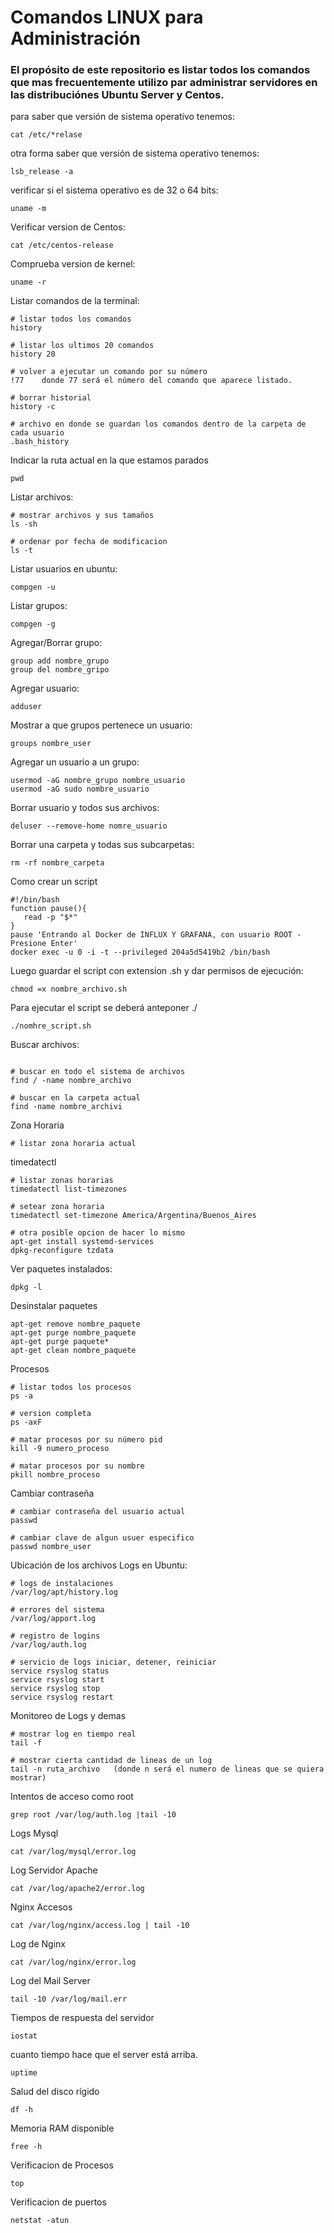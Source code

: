 # Comandos LINUX para Administración 

### El propósito de este repositorio es listar todos los comandos que mas frecuentemente utilizo par administrar servidores en las distribuciónes Ubuntu Server y Centos.


para saber que versión de sistema operativo tenemos:
```
cat /etc/*relase
```
otra forma saber que versión de sistema operativo tenemos:
```
lsb_release -a
```

verificar si el sistema operativo es de 32 o 64 bits:
```
uname -m
```

Verificar version de Centos:
```
cat /etc/centos-release
```

Comprueba version de kernel:
```
uname -r
```

Listar comandos de la terminal:
```
# listar todos los comandos 
history

# listar los ultimos 20 comandos
history 20

# volver a ejecutar un comando por su número
!77    donde 77 será el número del comando que aparece listado.

# borrar historial
history -c

# archivo en donde se guardan los comandos dentro de la carpeta de cada usuario
.bash_history
```

Indicar la ruta actual en la que estamos parados
```
pwd
```



Listar archivos:
```
# mostrar archivos y sus tamaños
ls -sh

# ordenar por fecha de modificacion
ls -t
```

Listar usuarios en ubuntu:
```
compgen -u
```
Listar grupos:
```
compgen -g
```
Agregar/Borrar grupo:
```
group add nombre_grupo
group del nombre_gripo
```
Agregar usuario:
```
adduser
```

Mostrar a que grupos pertenece un usuario:
```
groups nombre_user
```

Agregar un usuario a un grupo:
```
usermod -aG nombre_grupo nombre_usuario
usermod -aG sudo nombre_usuario

```

Borrar usuario y todos sus archivos:
```
deluser --remove-home nomre_usuario
```

Borrar una carpeta y todas sus subcarpetas:
```
rm -rf nombre_carpeta
```


Como crear un script

```
#!/bin/bash
function pause(){
   read -p "$*"
}
pause 'Entrando al Docker de INFLUX Y GRAFANA, con usuario ROOT -  Presione Enter'
docker exec -u 0 -i -t --privileged 204a5d5419b2 /bin/bash
```

Luego guardar el script con extension .sh y dar permisos de ejecución:
```
chmod =x nombre_archivo.sh
```
Para ejecutar el script se deberá anteponer ./
```
./nomhre_script.sh
```

Buscar archivos:
```

# buscar en todo el sistema de archivos
find / -name nombre_archivo

# buscar en la carpeta actual
find -name nombre_archivi
```

Zona Horaria
```
# listar zona horaria actual
```
timedatectl
```
# listar zonas horarias
timedatectl list-timezones

# setear zona horaria
timedatectl set-timezone America/Argentina/Buenos_Aires

# otra posible opcion de hacer lo mismo
apt-get install systemd-services
dpkg-reconfigure tzdata
```

Ver paquetes instalados:
```
dpkg -l
````

Desinstalar paquetes
```
apt-get remove nombre_paquete
apt-get purge nombre_paquete
apt-get purge paquete*
apt-get clean nombre_paquete
```

Procesos
```
# listar todos los procesos
ps -a

# version completa
ps -axF

# matar procesos por su número pid
kill -9 numero_proceso

# matar procesos por su nombre
pkill nombre_proceso
```

Cambiar contraseña
```
# cambiar contraseña del usuario actual
passwd

# cambiar clave de algun usuer especifico
passwd nombre_user
```

Ubicación de los archivos Logs en Ubuntu:
```
# logs de instalaciones
/var/log/apt/history.log

# errores del sistema
/var/log/apport.log

# registro de logins 
/var/log/auth.log

# servicio de logs iniciar, detener, reiniciar
service rsyslog status
service rsyslog start
service rsyslog stop
service rsyslog restart
```


Monitoreo de Logs y demas
```
# mostrar log en tiempo real
tail -f 

# mostrar cierta cantidad de lineas de un log
tail -n ruta_archivo   (donde n será el numero de lineas que se quiera mostrar)
```



Intentos de acceso como root
```
grep root /var/log/auth.log |tail -10
```

Logs Mysql
```
cat /var/log/mysql/error.log
```

Log Servidor Apache 
```
cat /var/log/apache2/error.log
```

Nginx Accesos
```
cat /var/log/nginx/access.log | tail -10
```
Log de Nginx 
```
cat /var/log/nginx/error.log
```

Log del Mail Server 
```
tail -10 /var/log/mail.err
```

Tiempos de respuesta del servidor
```
iostat
```

cuanto tiempo hace que el server está arriba.
```
uptime
```

Salud del disco rígido
```
df -h
```

Memoria RAM disponible
```
free -h
```


Verificacion de Procesos
```
top
```


Verificacion de puertos

```
netstat -atun 
```
